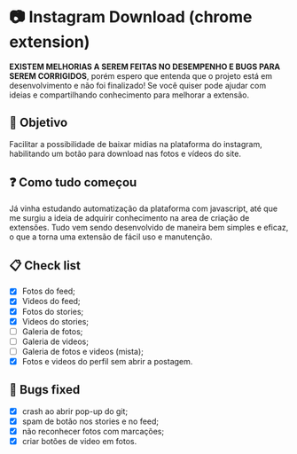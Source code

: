 # :camera: Instagram Download (chrome extension)
**EXISTEM MELHORIAS A SEREM FEITAS NO DESEMPENHO E BUGS PARA SEREM CORRIGIDOS**, porém espero que entenda que o projeto está em desenvolvimento e não foi finalizado! Se você quiser pode ajudar com ideias e compartilhando conhecimento para melhorar a extensão.

## :pushpin: Objetivo
Facilitar a possibilidade de baixar midias na plataforma do instagram, habilitando um botão para download nas fotos e vídeos do site.


## :question: Como tudo começou
Já vinha estudando automatização da plataforma com javascript, até que me surgiu a ideia de adquirir conhecimento na area de criação de extensões. Tudo vem sendo desenvolvido de maneira bem simples e eficaz, o que a torna uma extensão de fácil uso e manutenção.

## :clipboard: Check list
- [x] Fotos do feed;
- [x] Videos do feed;
- [x] Fotos do stories;
- [x] Videos do stories;
- [ ] Galeria de fotos;
- [ ] Galeria de videos;
- [ ] Galeria de fotos e videos (mista);
- [x] Fotos e videos do perfil sem abrir a postagem.

## :loudspeaker: Bugs fixed
- [x] crash ao abrir pop-up do git;
- [x] spam de botão nos stories e no feed;
- [x] não reconhecer fotos com marcações;
- [x] criar botões de video em fotos.
